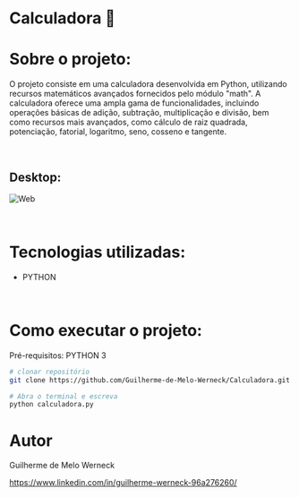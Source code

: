 # Calculadora :fax:

# Sobre o projeto:
O projeto consiste em uma calculadora desenvolvida em Python, utilizando recursos matemáticos avançados fornecidos pelo módulo "math". 
A calculadora oferece uma ampla gama de funcionalidades, incluindo operações básicas de adição, subtração, multiplicação e divisão, 
bem como recursos mais avançados, como cálculo de raiz quadrada, potenciação, fatorial, logaritmo, seno, cosseno e tangente.

<br>

## Desktop:
![Web](https://github.com/Guilherme-de-Melo-Werneck/Calculadora/assets/110049442/a6266774-f12d-47f7-b68a-269f1b8986b5)


<br>

# Tecnologias utilizadas:
- PYTHON

<br>

# Como executar o projeto:

Pré-requisitos: PYTHON 3

```bash
# clonar repositório
git clone https://github.com/Guilherme-de-Melo-Werneck/Calculadora.git

# Abra o terminal e escreva
python calculadora.py

```

# Autor

Guilherme de Melo Werneck

https://www.linkedin.com/in/guilherme-werneck-96a276260/
